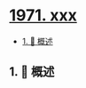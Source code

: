 # [1971. xxx](https://github.com/Tdahuyou/TNotes.leetcode/tree/main/notes/1971.%20xxx)

<!-- region:toc -->

- [1. 📝 概述](#1--概述)

<!-- endregion:toc -->

## 1. 📝 概述
